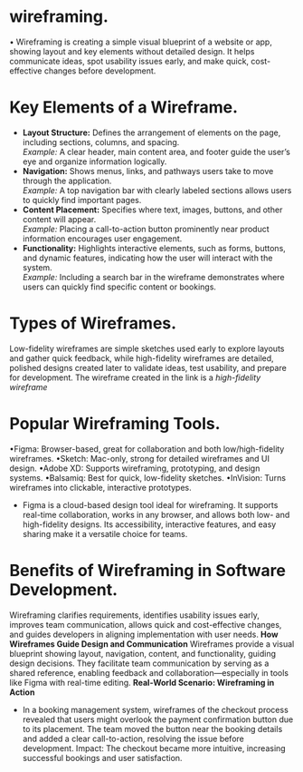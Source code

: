 # wireframing.
• Wireframing is creating a simple visual blueprint of a website or app, showing layout and key elements without detailed design. It helps communicate ideas, spot usability issues early, and make quick, cost-effective changes before development.
# Key Elements of a Wireframe.
- **Layout Structure:** Defines the arrangement of elements on the page, including sections, columns, and spacing.  
  *Example:* A clear header, main content area, and footer guide the user’s eye and organize information logically.
- **Navigation:** Shows menus, links, and pathways users take to move through the application.  
  *Example:* A top navigation bar with clearly labeled sections allows users to quickly find important pages.
- **Content Placement:** Specifies where text, images, buttons, and other content will appear.  
  *Example:* Placing a call-to-action button prominently near product information encourages user engagement.
- **Functionality:** Highlights interactive elements, such as forms, buttons, and dynamic features, indicating how the user will interact with the system.  
  *Example:* Including a search bar in the wireframe demonstrates where users can quickly find specific content or bookings.
# Types of Wireframes.
Low-fidelity wireframes are simple sketches used early to explore layouts and gather quick feedback, while high-fidelity wireframes are detailed, polished designs created later to validate ideas, test usability, and prepare for development.
The wireframe created in the link is a *high-fidelity wireframe*
# Popular Wireframing Tools.
•Figma: Browser-based, great for collaboration and both low/high-fidelity wireframes.
•Sketch: Mac-only, strong for detailed wireframes and UI design.
•Adobe XD: Supports wireframing, prototyping, and design systems.
•Balsamiq: Best for quick, low-fidelity sketches.
•InVision: Turns wireframes into clickable, interactive prototypes.
- Figma is a cloud-based design tool ideal for wireframing. It supports real-time collaboration, works in any browser, and allows both low- and high-fidelity designs. Its accessibility, interactive features, and easy sharing make it a versatile choice for teams.
# Benefits of Wireframing in Software Development.
Wireframing clarifies requirements, identifies usability issues early, improves team communication, allows quick and cost-effective changes, and guides developers in aligning implementation with user needs.
**How Wireframes Guide Design and Communication**
Wireframes provide a visual blueprint showing layout, navigation, content, and functionality, guiding design decisions. They facilitate team communication by serving as a shared reference, enabling feedback and collaboration—especially in tools like Figma with real-time editing.
**Real-World Scenario: Wireframing in Action**
- In a booking management system, wireframes of the checkout process revealed that users might overlook the payment confirmation button due to its placement. The team moved the button near the booking details and added a clear call-to-action, resolving the issue before development.
Impact: The checkout became more intuitive, increasing successful bookings and user satisfaction.
